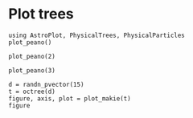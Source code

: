 # Plot trees

```@example tree
using AstroPlot, PhysicalTrees, PhysicalParticles
plot_peano()
```

```@example tree
plot_peano(2)
```
```@example tree
plot_peano(3)
```

```@example tree
d = randn_pvector(15)
t = octree(d)
figure, axis, plot = plot_makie(t)
figure
```